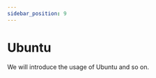 ```yaml
---
sidebar_position: 9
---
```


# Ubuntu

We will introduce the usage of Ubuntu and so on.

<DocCardList />
